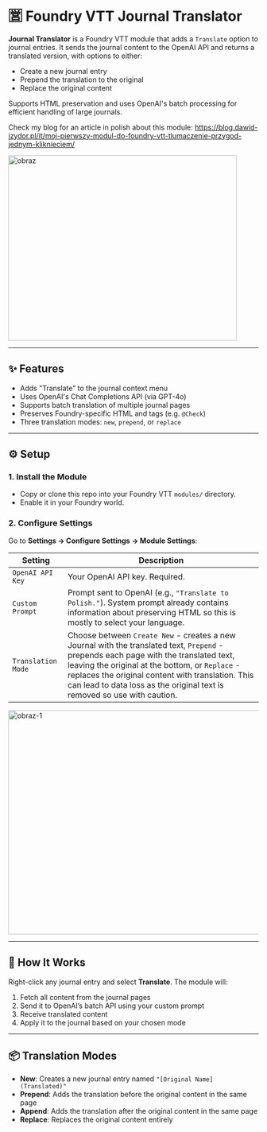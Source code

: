 # 🈺 Foundry VTT Journal Translator

**Journal Translator** is a Foundry VTT module that adds a `Translate` option to journal entries. It sends the journal content to the OpenAI API and returns a translated version, with options to either:

- Create a new journal entry
- Prepend the translation to the original
- Replace the original content

Supports HTML preservation and uses OpenAI's batch processing for efficient handling of large journals.

Check my blog for an article in polish about this module: https://blog.dawid-izydor.pl/it/moj-pierwszy-modul-do-foundry-vtt-tlumaczenie-przygod-jednym-kliknieciem/

<img width="460" height="373" alt="obraz" src="https://github.com/user-attachments/assets/ffce6622-0753-4f55-9c70-78879c25dca5" />


---

## ✨ Features

- Adds "Translate" to the journal context menu
- Uses OpenAI's Chat Completions API (via GPT-4o)
- Supports batch translation of multiple journal pages
- Preserves Foundry-specific HTML and tags (e.g. `@Check`)
- Three translation modes: `new`, `prepend`, or `replace`

---

## ⚙️ Setup

### 1. Install the Module

- Copy or clone this repo into your Foundry VTT `modules/` directory.
- Enable it in your Foundry world.

### 2. Configure Settings

Go to **Settings → Configure Settings → Module Settings**:

| Setting              | Description |
|----------------------|-------------|
| `OpenAI API Key`     | Your OpenAI API key. Required. |
| `Custom Prompt`      | Prompt sent to OpenAI (e.g., `"Translate to Polish."`). System prompt already contains information about preserving HTML so this is mostly to select your language. |
| `Translation Mode`   | Choose between `Create New` - creates a new Journal with the translated text, `Prepend` - prepends each page with the translated text, leaving the original at the bottom, or `Replace` - replaces the original content with translation. This can lead to data loss as the original text is removed so use with caution. |

<img width="960" height="451" alt="obraz-1" src="https://github.com/user-attachments/assets/2ec3921f-9708-4af8-a580-5f75fbb62ebd" />

---

## 🧠 How It Works

Right-click any journal entry and select **Translate**. The module will:

1. Fetch all content from the journal pages
2. Send it to OpenAI’s batch API using your custom prompt
3. Receive translated content
4. Apply it to the journal based on your chosen mode

---

## 📦 Translation Modes

- **New**: Creates a new journal entry named `"[Original Name] (Translated)"`
- **Prepend**: Adds the translation before the original content in the same page
- **Append**: Adds the translation after the original content in the same page
- **Replace**: Replaces the original content entirely
